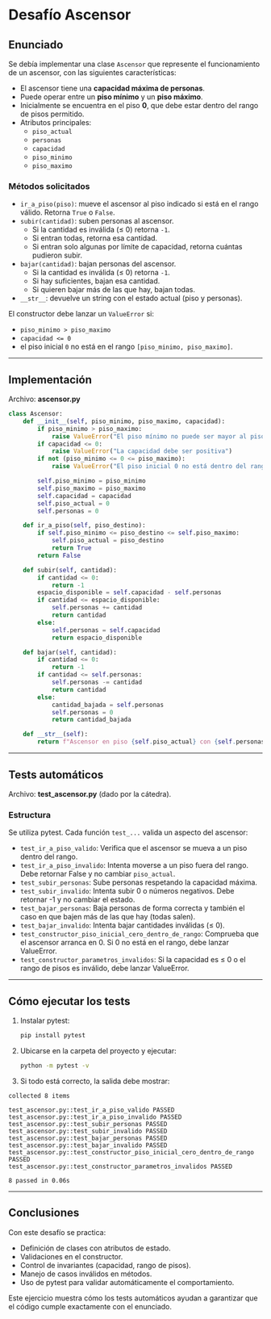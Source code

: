 # Desafío Ascensor

## Enunciado
Se debía implementar una clase `Ascensor` que represente el funcionamiento de un ascensor, con las siguientes características:

- El ascensor tiene una **capacidad máxima de personas**.
- Puede operar entre un **piso mínimo** y un **piso máximo**.
- Inicialmente se encuentra en el piso **0**, que debe estar dentro del rango de pisos permitido.
- Atributos principales:
  - `piso_actual`
  - `personas`
  - `capacidad`
  - `piso_minimo`
  - `piso_maximo`

### Métodos solicitados
- `ir_a_piso(piso)`: mueve el ascensor al piso indicado si está en el rango válido. Retorna `True` o `False`.
- `subir(cantidad)`: suben personas al ascensor.
  - Si la cantidad es inválida (≤ 0) retorna `-1`.
  - Si entran todas, retorna esa cantidad.
  - Si entran solo algunas por límite de capacidad, retorna cuántas pudieron subir.
- `bajar(cantidad)`: bajan personas del ascensor.
  - Si la cantidad es inválida (≤ 0) retorna `-1`.
  - Si hay suficientes, bajan esa cantidad.
  - Si quieren bajar más de las que hay, bajan todas.
- `__str__`: devuelve un string con el estado actual (piso y personas).

El constructor debe lanzar un `ValueError` si:
- `piso_minimo > piso_maximo`
- `capacidad <= 0`
- el piso inicial `0` no está en el rango `[piso_minimo, piso_maximo]`.

---

## Implementación

Archivo: **ascensor.py**

```python
class Ascensor:
    def __init__(self, piso_minimo, piso_maximo, capacidad):
        if piso_minimo > piso_maximo:
            raise ValueError("El piso mínimo no puede ser mayor al piso máximo")
        if capacidad <= 0:
            raise ValueError("La capacidad debe ser positiva")
        if not (piso_minimo <= 0 <= piso_maximo):
            raise ValueError("El piso inicial 0 no está dentro del rango permitido")

        self.piso_minimo = piso_minimo
        self.piso_maximo = piso_maximo
        self.capacidad = capacidad
        self.piso_actual = 0
        self.personas = 0

    def ir_a_piso(self, piso_destino):
        if self.piso_minimo <= piso_destino <= self.piso_maximo:
            self.piso_actual = piso_destino
            return True
        return False

    def subir(self, cantidad):
        if cantidad <= 0:
            return -1
        espacio_disponible = self.capacidad - self.personas
        if cantidad <= espacio_disponible:
            self.personas += cantidad
            return cantidad
        else:
            self.personas = self.capacidad
            return espacio_disponible

    def bajar(self, cantidad):
        if cantidad <= 0:
            return -1
        if cantidad <= self.personas:
            self.personas -= cantidad
            return cantidad
        else:
            cantidad_bajada = self.personas
            self.personas = 0
            return cantidad_bajada

    def __str__(self):
        return f"Ascensor en piso {self.piso_actual} con {self.personas} personas"
```

---

## Tests automáticos

Archivo: **test_ascensor.py** (dado por la cátedra).

### Estructura
Se utiliza pytest. Cada función `test_...` valida un aspecto del ascensor:

- `test_ir_a_piso_valido`: Verifica que el ascensor se mueva a un piso dentro del rango.
- `test_ir_a_piso_invalido`: Intenta moverse a un piso fuera del rango. Debe retornar False y no cambiar `piso_actual`.
- `test_subir_personas`: Sube personas respetando la capacidad máxima.
- `test_subir_invalido`: Intenta subir 0 o números negativos. Debe retornar -1 y no cambiar el estado.
- `test_bajar_personas`: Baja personas de forma correcta y también el caso en que bajen más de las que hay (todas salen).
- `test_bajar_invalido`: Intenta bajar cantidades inválidas (≤ 0).
- `test_constructor_piso_inicial_cero_dentro_de_rango`: Comprueba que el ascensor arranca en 0. Si 0 no está en el rango, debe lanzar ValueError.
- `test_constructor_parametros_invalidos`: Si la capacidad es ≤ 0 o el rango de pisos es inválido, debe lanzar ValueError.

---

## Cómo ejecutar los tests

1. Instalar pytest:
   ```bash
   pip install pytest
   ```

2. Ubicarse en la carpeta del proyecto y ejecutar:
   ```bash
   python -m pytest -v
   ```

3. Si todo está correcto, la salida debe mostrar:

```
collected 8 items

test_ascensor.py::test_ir_a_piso_valido PASSED
test_ascensor.py::test_ir_a_piso_invalido PASSED
test_ascensor.py::test_subir_personas PASSED
test_ascensor.py::test_subir_invalido PASSED
test_ascensor.py::test_bajar_personas PASSED
test_ascensor.py::test_bajar_invalido PASSED
test_ascensor.py::test_constructor_piso_inicial_cero_dentro_de_rango PASSED
test_ascensor.py::test_constructor_parametros_invalidos PASSED

8 passed in 0.06s
```

---

## Conclusiones

Con este desafío se practica:

- Definición de clases con atributos de estado.
- Validaciones en el constructor.
- Control de invariantes (capacidad, rango de pisos).
- Manejo de casos inválidos en métodos.
- Uso de pytest para validar automáticamente el comportamiento.

Este ejercicio muestra cómo los tests automáticos ayudan a garantizar que el código cumple exactamente con el enunciado.
